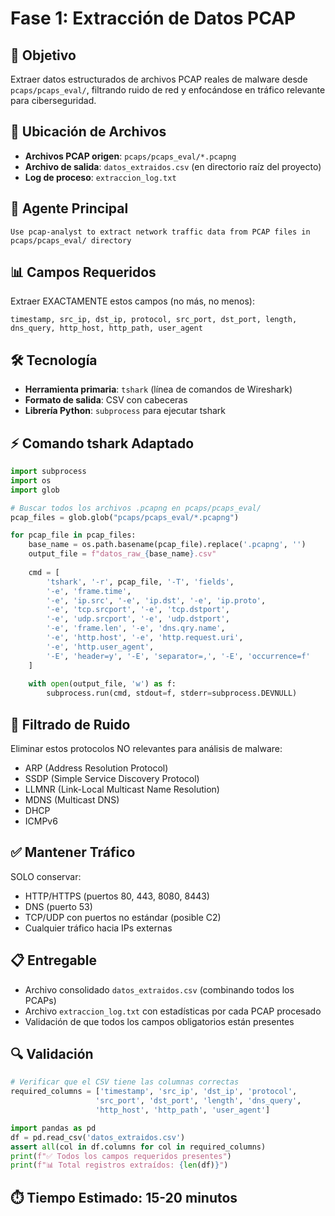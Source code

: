 # Fase 1: Extracción de Datos PCAP

## 🎯 **Objetivo**
Extraer datos estructurados de archivos PCAP reales de malware desde `pcaps/pcaps_eval/`, filtrando ruido de red y enfocándose en tráfico relevante para ciberseguridad.

## 📂 **Ubicación de Archivos**
- **Archivos PCAP origen**: `pcaps/pcaps_eval/*.pcapng`
- **Archivo de salida**: `datos_extraidos.csv` (en directorio raíz del proyecto)
- **Log de proceso**: `extraccion_log.txt`

## 🤖 **Agente Principal**
```
Use pcap-analyst to extract network traffic data from PCAP files in pcaps/pcaps_eval/ directory
```

## 📊 **Campos Requeridos**
Extraer EXACTAMENTE estos campos (no más, no menos):
```
timestamp, src_ip, dst_ip, protocol, src_port, dst_port, length, dns_query, http_host, http_path, user_agent
```

## 🛠️ **Tecnología**
- **Herramienta primaria**: `tshark` (línea de comandos de Wireshark)
- **Formato de salida**: CSV con cabeceras
- **Librería Python**: `subprocess` para ejecutar tshark

## ⚡ **Comando tshark Adaptado**
```python
import subprocess
import os
import glob

# Buscar todos los archivos .pcapng en pcaps/pcaps_eval/
pcap_files = glob.glob("pcaps/pcaps_eval/*.pcapng")

for pcap_file in pcap_files:
    base_name = os.path.basename(pcap_file).replace('.pcapng', '')
    output_file = f"datos_raw_{base_name}.csv"
    
    cmd = [
        'tshark', '-r', pcap_file, '-T', 'fields',
        '-e', 'frame.time',
        '-e', 'ip.src', '-e', 'ip.dst', '-e', 'ip.proto',
        '-e', 'tcp.srcport', '-e', 'tcp.dstport',
        '-e', 'udp.srcport', '-e', 'udp.dstport',
        '-e', 'frame.len', '-e', 'dns.qry.name',
        '-e', 'http.host', '-e', 'http.request.uri',
        '-e', 'http.user_agent',
        '-E', 'header=y', '-E', 'separator=,', '-E', 'occurrence=f'
    ]
    
    with open(output_file, 'w') as f:
        subprocess.run(cmd, stdout=f, stderr=subprocess.DEVNULL)
```

## 🚫 **Filtrado de Ruido**
Eliminar estos protocolos NO relevantes para análisis de malware:
- ARP (Address Resolution Protocol)
- SSDP (Simple Service Discovery Protocol) 
- LLMNR (Link-Local Multicast Name Resolution)
- MDNS (Multicast DNS)
- DHCP
- ICMPv6

## ✅ **Mantener Tráfico**
SOLO conservar:
- HTTP/HTTPS (puertos 80, 443, 8080, 8443)
- DNS (puerto 53)
- TCP/UDP con puertos no estándar (posible C2)
- Cualquier tráfico hacia IPs externas

## 📋 **Entregable**
- Archivo consolidado `datos_extraidos.csv` (combinando todos los PCAPs)
- Archivo `extraccion_log.txt` con estadísticas por cada PCAP procesado
- Validación de que todos los campos obligatorios están presentes

## 🔍 **Validación**
```python
# Verificar que el CSV tiene las columnas correctas
required_columns = ['timestamp', 'src_ip', 'dst_ip', 'protocol', 
                   'src_port', 'dst_port', 'length', 'dns_query', 
                   'http_host', 'http_path', 'user_agent']

import pandas as pd
df = pd.read_csv('datos_extraidos.csv')
assert all(col in df.columns for col in required_columns)
print(f"✅ Todos los campos requeridos presentes")
print(f"📊 Total registros extraídos: {len(df)}")
```

## ⏱️ **Tiempo Estimado**: 15-20 minutos